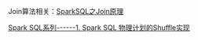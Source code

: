 

Join算法相关：[SparkSQL之Join原理](https://blog.csdn.net/qq_16633405/article/details/105279443)

[Spark SQL系列------1. Spark SQL 物理计划的Shuffle实现](https://blog.csdn.net/u012684933/article/details/50731742)